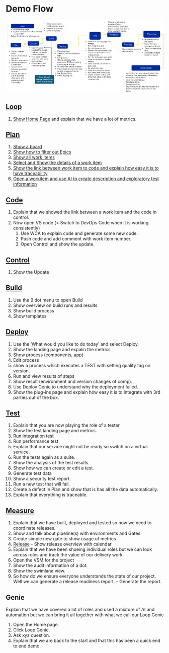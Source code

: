 # Demo Flow

![Demo Flow](media/demoflow.png)

## [Loop](introduction/index.md)

1. [Show Home Page](introduction/index.md#the-home-page) and explain that we have a lot of metrics.

## [Plan](plan/index.md)

1. [Show a board](plan/boards/index.md#project-board)
2. [Show how to filter out Epics](plan/boards/index.md#filter-epics)
3. [Show all work items](plan/boards/index.md#work-items)
4. [Select and Show the details of a work item](plan/boards/index.md#select-workitem)
5. [Show the link between work item to code and explain how easy it is to have traceability](plan/boards/index.md#show-commit)
6. [Open a workitem and use AI to create description and exploratory test information](plan/boards/index.md#use-ai-in-workitem)

## [Code](code/index.md)

1. Explain that we showed the link between a work item and the code in control.
2. Now open VS code (< Switch to DevOps Code when it is working consistently)
    1. Use WCA to explain code and generate some new code.
    2. Push code and add comment with work item number.
    3. Open Control and show the update.

## [Control](control/index.md)

1. Show the Update

## [Build](build/index.md)

1. Use the 9 dot menu to open Build
2. Show overview on build runs and results
3. Show build process
4. Show templates

## [Deploy](deploy/index.md)

1. Use the ‘What would you like to do today’ and select Deploy.
2. Show the landing page and expalin the metrics
3. Show process (components, app)
4. Edit process
5. show a process which executes a TEST with setting quality tag on version.
6. Run and view results of steps
7. Show result (environment and version changes of comp).
8. Use Deploy Genie to understand why the deployment failed.
9. Show the plug-ins page and explain how easy it is to integrate with 3rd parties out of the box.

## [Test](test/index.md)

1. Explain that you are now playing the role of a tester
2. Show the test landing page and metrics.
3. Run integration test
4. Run performance test
5. Explain that our service might not be ready so switch on a virtual service.
6. Run the tests again as a suite.
7. Show the analysis of the test results.
8. Show how we can create or edit a test.
9. Generate test data
10. Show a security test report.
11. Run a new test that will fail.
12. Create a defect in Plan and show that is has all the data automatically.
13. Explain that everything is traceable.

## [Measure](measure/index.md)

1. Explain that we have built, deployed and tested so now we need to coordinate releases.
2. Show and talk about pipeline(s) with environments and Gates
3. Create simple new gate to show usage of metrics
4. [Release](release/index.md) - Show release overview with calendar
5. Explain that we have been shoeing individual roles but we can look across roles and track the value of our delivery work.
6. Open the VSM for the project
7. Show the audit information of a dot.
8. Show the swimlane view.
9. So how do we ensure everyone understands the state of our project.  Well we can generate a release readiness report. – Generate the report.

## Genie

Explain that we have covered a lot of roles and used a mixture of AI and automation but we can bring it all together with what we call our Loop Genie

1. Open the Home page.
2. Click Loop Genie.
3. Ask xyz question.
4. Explain that we are back to the start and that this has been a quick end to end demo.
